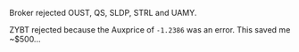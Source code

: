Broker rejected OUST, QS, SLDP, STRL and UAMY.

ZYBT rejected because the Auxprice of `-1.2386` was an error. This saved me ~$500...

